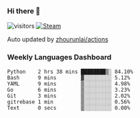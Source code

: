 ### Hi there 👋

![visitors](https://visitor-badge.glitch.me/badge?page_id=zhourunlai)
[![Steam](https://img.shields.io/badge/dynamic/json?label=Steam&query=%24.data.totalSubs&url=https%3A%2F%2Fapi.spencerwoo.com%2Fsubstats%2F%3Fsource%3DsteamGames%26queryKey%3D76561198285156854&suffix=%20Games&logo=steam&labelColor=134375&color=0b1a37&longCache=true)](http://steamcommunity.com/profiles/76561198285156854)

Auto updated by <a href="https://github.com/zhourunlai/zhourunlai/actions" target="_blank">zhourunlai/actions</a>

### Weekly Languages Dashboard

<!--PART:wakatime-->
```text
Python    2 hrs 38 mins ████████▒░ 84.10%
Bash      9 mins        ▓░░░░░░░░░ 5.12%
YAML      9 mins        ▒░░░░░░░░░ 4.98%
Go        6 mins        ▒░░░░░░░░░ 3.23%
Git       3 mins        ▒░░░░░░░░░ 2.02%
gitrebase 1 min         ▒░░░░░░░░░ 0.56%
Text      0 secs        ▒░░░░░░░░░ 0.00%
```
<!--PART:wakatime-->
